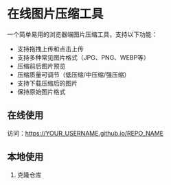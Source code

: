 # 在线图片压缩工具

一个简单易用的浏览器端图片压缩工具，支持以下功能：

- 支持拖拽上传和点击上传
- 支持多种常见图片格式（JPG、PNG、WEBP等）
- 压缩前后图片预览
- 压缩质量可调节（低压缩/中压缩/强压缩）
- 支持下载压缩后的图片
- 保持原始图片格式

## 在线使用

访问：https://YOUR_USERNAME.github.io/REPO_NAME

## 本地使用

1. 克隆仓库